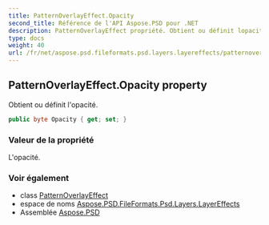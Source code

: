 ```yaml
---
title: PatternOverlayEffect.Opacity
second_title: Référence de l'API Aspose.PSD pour .NET
description: PatternOverlayEffect propriété. Obtient ou définit lopacité.
type: docs
weight: 40
url: /fr/net/aspose.psd.fileformats.psd.layers.layereffects/patternoverlayeffect/opacity/
---
```

## PatternOverlayEffect.Opacity property

Obtient ou définit l'opacité.

```csharp
public byte Opacity { get; set; }
```

### Valeur de la propriété

L'opacité.

### Voir également

* class [PatternOverlayEffect](../)
* espace de noms [Aspose.PSD.FileFormats.Psd.Layers.LayerEffects](../../patternoverlayeffect/)
* Assemblée [Aspose.PSD](../../../)


